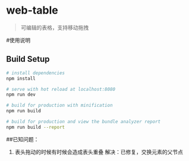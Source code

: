# web-table

> 可编辑的表格，支持移动拖拽

#使用说明

## Build Setup

``` bash
# install dependencies
npm install

# serve with hot reload at localhost:8080
npm run dev

# build for production with minification
npm run build

# build for production and view the bundle analyzer report
npm run build --report
```
##已知问题：
1. 表头拖动的时候有时候会造成表头重叠
  解决：已修复，交换元素的父节点

